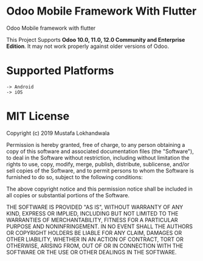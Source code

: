 # Odoo Mobile Framework With Flutter
Odoo Mobile framework with flutter

This Project Supports **Odoo 10.0, 11.0, 12.0 Community and Enterprise Edition**. It may not work properly against older versions of Odoo.

# Supported Platforms
    -> Android
    -> iOS
    
# MIT License

Copyright (c) 2019 Mustafa Lokhandwala

Permission is hereby granted, free of charge, to any person obtaining a copy
of this software and associated documentation files (the "Software"), to deal
in the Software without restriction, including without limitation the rights
to use, copy, modify, merge, publish, distribute, sublicense, and/or sell
copies of the Software, and to permit persons to whom the Software is
furnished to do so, subject to the following conditions:

The above copyright notice and this permission notice shall be included in all
copies or substantial portions of the Software.

THE SOFTWARE IS PROVIDED "AS IS", WITHOUT WARRANTY OF ANY KIND, EXPRESS OR
IMPLIED, INCLUDING BUT NOT LIMITED TO THE WARRANTIES OF MERCHANTABILITY,
FITNESS FOR A PARTICULAR PURPOSE AND NONINFRINGEMENT. IN NO EVENT SHALL THE
AUTHORS OR COPYRIGHT HOLDERS BE LIABLE FOR ANY CLAIM, DAMAGES OR OTHER
LIABILITY, WHETHER IN AN ACTION OF CONTRACT, TORT OR OTHERWISE, ARISING FROM,
OUT OF OR IN CONNECTION WITH THE SOFTWARE OR THE USE OR OTHER DEALINGS IN THE
SOFTWARE.

